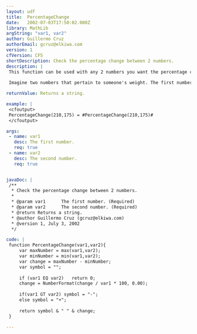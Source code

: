 ```yaml
---
layout: udf
title:  PercentageChange
date:   2002-07-03T17:50:02.000Z
library: MathLib
argString: "var1, var2"
author: Guillermo Cruz
authorEmail: gcruz@elkiwa.com
version: 1
cfVersion: CF5
shortDescription: Check the percentage change between 2 numbers.
description: |
 This function can be used with any 2 numbers you want the percentage change on.
 
 Imagine two numbers that pertain to someone's weight. The first number is what they use to weigh and the second is what they currently weigh. You want to know the percentage difference with the + or minus attached to the outcome.

returnValue: Returns a string.

example: |
 <cfoutput>
 PercentageChange(210,175) = #PercentageChange(210,175)#
 </cfoutput>

args:
 - name: var1
   desc: The first number.
   req: true
 - name: var2
   desc: The second number.
   req: true


javaDoc: |
 /**
  * Check the percentage change between 2 numbers.
  * 
  * @param var1      The first number. (Required)
  * @param var2      The second number. (Required)
  * @return Returns a string. 
  * @author Guillermo Cruz (gcruz@elkiwa.com) 
  * @version 1, July 3, 2002 
  */

code: |
 function PercentageChange(var1,var2){            
     var maxNumber = max(var1,var2);
     var minNumber = min(var1,var2);
     var change = maxNumber - minNumber;
     var symbol = "";
         
     if (var1 EQ var2)   return 0;
     change = NumberFormat(change / var1 * 100, 0.00);    
     
     if(var1 GT var2) symbol = "-";
     else symbol = "+";
 
     return symbol & " " & change;    
 }

---
```


